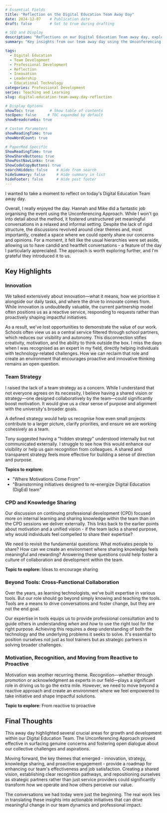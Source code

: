```yaml
---
# Essential Fields
title: "Reflection on the Digital Education Team Away Day"
date: 2024-12-07    # Publication date
draft: false        # Set to true during drafting

# SEO and Display
description: "Reflections on our Digital Education Team away day, exploring innovation, team strategy, and moving from reactive to proactive approaches in educational technology."
summary: "Key insights from our team away day using the Unconferencing Approach, covering innovation challenges, the need for team strategy, and fostering a culture of knowledge sharing."

tags:
  - Digital Education
  - Team Development
  - Professional Development
  - Reflection
  - Innovation
  - Leadership
  - Educational Technology
categories: Professional Development
series: Teaching and Learning
slug: digital-education-team-away-day-reflection

# Display Options
showToc: true       # Show table of contents
tocOpen: false     # TOC expanded by default
showBreadcrumbs: true

# Custom Parameters
showReadingTime: true
showWordCount: true

# PaperMod Specific
ShowReadingTime: true
ShowShareButtons: true
ShowPostNavLinks: true
ShowCodeCopyButtons: true
searchHidden: false    # Hide from search
hideSummary: false     # Hide summary in list
hideFooter: false      # Hide post footer
---
```


I wanted to take a moment to reflect on today's Digital Education Team away day.

Overall, I really enjoyed the day. Hannah and Mike did a fantastic job organising the event using the Unconferencing Approach. While I won't go into detail about the method, it fostered unstructured yet meaningful conversations in a relaxed and informal setting. Despite the lack of rigid structure, the discussions revolved around clear themes and, most importantly, created a space where we could openly share our concerns and opinions. For a moment, it felt like the usual hierarchies were set aside, allowing us to have candid and heartfelt conversations - a feature of the day I particularly appreciated. The approach is worth exploring further, and I'm grateful they introduced it to us.

## Key Highlights

### Innovation

We talked extensively about innovation—what it means, how we prioritise it alongside our daily tasks, and where the drive to innovate comes from. While innovation is undoubtedly valuable, the current partnership model often positions us as a reactive service, responding to requests rather than proactively shaping impactful initiatives.

As a result, we've lost opportunities to demonstrate the value of our work. Schools often view us as a central service filtered through school partners, which reduces our visibility and autonomy. This disconnection stifles creativity, motivation, and the ability to think outside the box. I miss the days when I was recognised as an expert in my field, directly helping individuals with technology-related challenges. How we can reclaim that role and create an environment that encourages proactive and innovative thinking remains an open question.

### Team Strategy

I raised the lack of a team strategy as a concern. While I understand that not everyone agrees on its necessity, I believe having a shared vision or strategy—one designed collaboratively by the team—could significantly boost motivation. It would give us a clear sense of purpose and alignment with the university's broader goals.

A defined strategy would help us recognise how even small projects contribute to a larger picture, clarify priorities, and ensure we are working cohesively as a team.

Tony suggested having a "hidden strategy" understood internally but not communicated externally. I struggle to see how this would enhance our visibility or help us gain recognition from colleagues. A shared and transparent strategy feels more effective for building a sense of direction and purpose.

**Topics to explore:**
- "Where Motivations Come From"
- "Brainstorming initiatives designed to re-energize Digital Education (DigEd) team"

### CPD and Knowledge Sharing

Our discussion on continuing professional development (CPD) focused more on internal learning and sharing knowledge within the team than on the CPD sessions we deliver externally. This links back to the earlier points about motivation and a unified vision - if the team lacks a shared purpose, why would individuals feel compelled to share their expertise?

We need to revisit the fundamental questions: What motivates people to share? How can we create an environment where sharing knowledge feels meaningful and rewarding? Answering these questions could help foster a culture of collaboration and development within the team.

**Topic to explore:** Ideas to encourage sharing

### Beyond Tools: Cross-Functional Collaboration

Over the years, as learning technologists, we've built expertise in various tools. But our role should go beyond simply knowing and teaching the tools. Tools are a means to drive conversations and foster change, but they are not the end goal.

Our expertise in tools equips us to provide professional consultation and to guide others in understanding *when* and *how* to use the right tool for the right purpose. Achieving this requires a deep understanding of both the technology and the underlying problems it seeks to solve. It's essential to position ourselves not just as tool trainers but as strategic partners in solving broader challenges.

### Motivation, Recognition, and Moving from Reactive to Proactive

Motivation was another recurring theme. Recognition—whether through promotion or acknowledgment as experts in our field—plays a significant role in driving us to go the extra mile. However, we need to move beyond a reactive approach and create an environment where we feel empowered to take initiative and shape impactful solutions.

**Topic to explore:** From reactive to proactive

## Final Thoughts

This away day highlighted several crucial areas for growth and development within our Digital Education Team. The Unconferencing Approach proved effective in surfacing genuine concerns and fostering open dialogue about our collective challenges and aspirations.

Moving forward, the key themes that emerged - innovation, strategy, knowledge sharing, and proactive engagement - provide a roadmap for enhancing our team's effectiveness and job satisfaction. Creating a shared vision, establishing clear recognition pathways, and repositioning ourselves as strategic partners rather than just service providers could significantly transform how we operate and how others perceive our value.

The conversations we had today were just the beginning. The real work lies in translating these insights into actionable initiatives that can drive meaningful change in our team dynamics and professional impact.